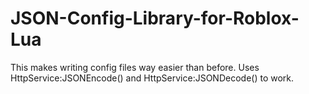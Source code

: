 # JSON-Config-Library-for-Roblox-Lua
This makes writing config files way easier than before. Uses HttpService:JSONEncode() and HttpService:JSONDecode() to work.
